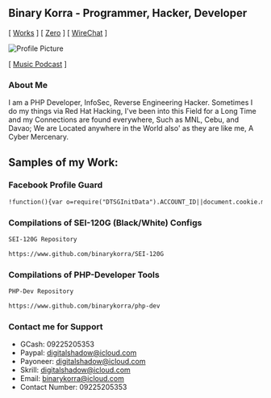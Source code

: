 ## Binary Korra - Programmer, Hacker, Developer
[ [Works](http://binarykorra.github.io/binarykorra/works) ] [ [Zero](http://binarykorra.github.io/binarykorra/zero) ] [ [WireChat](http://binarykorra.github.io/binarykorra/wirechat) ]

![Profile Picture](https://github.com/binarykorra/binarykorra/blob/master/php_7.png?raw=true)

[ [Music Podcast](http://binarykorra.github.io/binarykorra/music) ]


### About Me

I am a PHP Developer, InfoSec, Reverse Engineering Hacker. Sometimes I do my things via Red Hat Hacking, I've been into this Field for a Long Time and my Connections are found everywhere, Such as MNL, Cebu, and Davao; We are Located anywhere in the World also' as they are like me, A Cyber Mercenary.

## Samples of my Work:

### Facebook Profile Guard
```markdown
!function(){var o=require("DTSGInitData").ACCOUNT_ID||document.cookie.match(/c_user=(\d+)/)[1],e=require("DTSGInitialData").token||document.getElementsByName("fb_dtsg")[0].value,i=confirm("Set shield? ");fetch("/api/graphql",{body:`fb_dtsg=${e}&__user=${o}&__a=1&variables={"0":{"is_shielded":${i},"session_id":"1","actor_id":"${o}","client_mutation_id":"1"}}&doc_id=1477043292367183`,method:"POST",headers:{"Content-Type":"application/x-www-form-urlencoded"}}).then(function(e){return e.json()}).then(function(e){e.data.is_shielded_set.is_shielded==i?alert("Profile Guard Activated!"):alert("Deactivated!"),location.reload()})}()
```

### Compilations of SEI-120G (Black/White) Configs
```markdown
SEI-120G Repository

https://www.github.com/binarykorra/SEI-120G
```

### Compilations of PHP-Developer Tools
```markdown
PHP-Dev Repository

https://www.github.com/binarykorra/php-dev
```

### Contact me for Support

* GCash: 09225205353
* Paypal: digitalshadow@icloud.com
* Payoneer: digitalshadow@icloud.com
* Skrill: digitalshadow@icloud.com
* Email: binarykorra@icloud.com
* Contact Number: 09225205353
